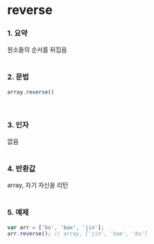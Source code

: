 # reverse   
### 1. 요약
원소들의 순서를 뒤집음
<br /><br />

### 2. 문법
```javascript
array.reverse()
```
<br />

### 3. 인자
없음
<br /><br />

### 4. 반환값
array, 자기 자신을 리턴
<br /><br />

### 5. 예제
```javascript
var arr = ['bo', 'bae', 'jin'];
arr.reverse(); // array, ['jin', 'bae', 'bo']
```
